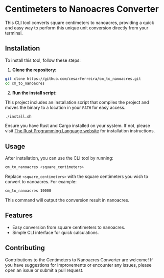 # Centimeters to Nanoacres Converter

This CLI tool converts square centimeters to nanoacres, providing a quick and easy way to perform this unique unit conversion directly from your terminal.

## Installation

To install this tool, follow these steps:

1. **Clone the repository:**

```bash
git clone https://github.com/cesarferreira/cm_to_nanoacres.git
cd cm_to_nanoacres
```


2. **Run the install script:**

This project includes an installation script that compiles the project and moves the binary to a location in your `PATH` for easy access.

```bash
./install.sh
```

Ensure you have Rust and Cargo installed on your system. If not, please visit [The Rust Programming Language website](https://www.rust-lang.org/tools/install) for installation instructions.

## Usage

After installation, you can use the CLI tool by running:

```bash
cm_to_nanoacres <square_centimeters>
```

Replace `<square_centimeters>` with the square centimeters you wish to convert to nanoacres. For example:

```bash
cm_to_nanoacres 10000
```

This command will output the conversion result in nanoacres.

## Features

- Easy conversion from square centimeters to nanoacres.
- Simple CLI interface for quick calculations.

## Contributing

Contributions to the Centimeters to Nanoacres Converter are welcome! If you have suggestions for improvements or encounter any issues, please open an issue or submit a pull request.
